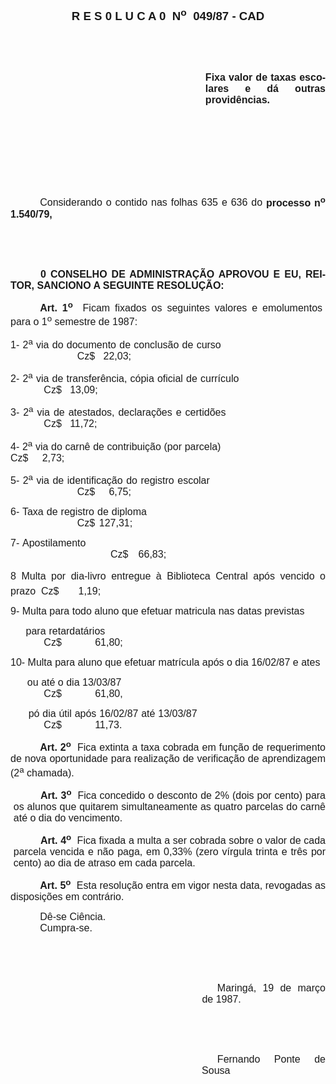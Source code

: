 <body lang=PT-BR style='tab-interval:35.45pt'>

<div class=Section1>

<p class=MsoNormal align=center style='text-align:center'><b><span
style='font-size:14.0pt;mso-bidi-font-size:10.0pt;font-family:Arial'>R E S 0 L
U C A 0<span style="mso-spacerun: yes">  </span>N<sup>o</sup><span
style="mso-spacerun: yes">  </span>049/87 - CAD<o:p></o:p></span></b></p>

<p class=MsoNormal style='text-align:justify'><b><span style='font-size:12.0pt;
mso-bidi-font-size:10.0pt;font-family:Arial'><![if !supportEmptyParas]>&nbsp;<![endif]><o:p></o:p></span></b></p>

<p class=MsoNormal style='text-align:justify'><b><span style='font-size:12.0pt;
mso-bidi-font-size:10.0pt;font-family:Arial'><![if !supportEmptyParas]>&nbsp;<![endif]><o:p></o:p></span></b></p>

<p class=MsoNormal style='margin-left:233.9pt;text-align:justify'><b><span
style='font-size:12.0pt;mso-bidi-font-size:10.0pt;font-family:Arial'>Fixa valor
de taxas escolares e dá outras providências.<o:p></o:p></span></b></p>

<p class=MsoNormal style='text-align:justify'><span style='font-size:12.0pt;
mso-bidi-font-size:10.0pt;font-family:Arial'><![if !supportEmptyParas]>&nbsp;<![endif]><o:p></o:p></span></p>

<p class=MsoNormal style='text-align:justify'><span style='font-size:12.0pt;
mso-bidi-font-size:10.0pt;font-family:Arial'><![if !supportEmptyParas]>&nbsp;<![endif]><o:p></o:p></span></p>

<p class=MsoNormal style='text-align:justify'><span style='font-size:12.0pt;
mso-bidi-font-size:10.0pt;font-family:Arial'><![if !supportEmptyParas]>&nbsp;<![endif]><o:p></o:p></span></p>

<p class=MsoNormal style='text-align:justify'><span style='font-size:12.0pt;
mso-bidi-font-size:10.0pt;font-family:Arial'><![if !supportEmptyParas]>&nbsp;<![endif]><o:p></o:p></span></p>

<p class=MsoNormal style='text-align:justify;text-indent:35.4pt'><span
style='font-size:12.0pt;mso-bidi-font-size:10.0pt;font-family:Arial'>Considerando
o contido nas folhas 635 e 636 do <b>processo n<sup>o</sup> 1.540/79,</b><o:p></o:p></span></p>

<p class=MsoNormal style='text-align:justify;text-indent:36.0pt'><span
style='font-size:12.0pt;mso-bidi-font-size:10.0pt;font-family:Arial'><![if !supportEmptyParas]>&nbsp;<![endif]><o:p></o:p></span></p>

<p class=MsoNormal style='text-align:justify;text-indent:36.0pt'><span
style='font-size:12.0pt;mso-bidi-font-size:10.0pt;font-family:Arial'><![if !supportEmptyParas]>&nbsp;<![endif]><o:p></o:p></span></p>

<p class=MsoNormal style='text-align:justify;text-indent:36.0pt'><b><span
style='font-size:12.0pt;mso-bidi-font-size:10.0pt;font-family:Arial'>0 CONSELHO
DE ADMINISTRAÇÃO APROVOU E EU, REITOR, SANCIONO A SEGUINTE RESOLUÇÃO:<o:p></o:p></span></b></p>

<p class=MsoNormal style='margin-right:3.6pt;text-align:justify;text-indent:
32.4pt'><span style='font-size:12.0pt;mso-bidi-font-size:10.0pt;font-family:
Arial'><span style='mso-tab-count:1'> </span><o:p></o:p></span></p>

<p class=MsoNormal style='margin-right:3.6pt;text-align:justify;text-indent:
32.4pt'><span style='font-size:12.0pt;mso-bidi-font-size:10.0pt;font-family:
Arial'><span style='mso-tab-count:1'> </span><o:p></o:p></span></p>

<p class=MsoNormal style='margin-top:0cm;margin-right:3.7pt;margin-bottom:4.0pt;
margin-left:0cm;text-align:justify;text-indent:35.45pt'><b><span
style='font-size:12.0pt;mso-bidi-font-size:10.0pt;font-family:Arial'>Art. 1<sup>o</sup></span></b><span
style='font-size:12.0pt;mso-bidi-font-size:10.0pt;font-family:Arial'><span
style="mso-spacerun: yes">  </span>Ficam fixados os seguintes valores e
emolumentos para o 1<sup>o</sup> semestre de 1987:<o:p></o:p></span></p>

<p class=MsoNormal style='margin-bottom:2.0pt;text-align:justify'><span
style='font-size:12.0pt;mso-bidi-font-size:10.0pt;font-family:Arial'>1- 2<sup>a</sup>
via do documento de conclusão de curso<span style='mso-tab-count:1'>         </span><span
style='mso-tab-count:2'>                        </span><span style='mso-tab-count:
1'>            </span><span style='mso-tab-count:1'>            </span>Cz$<span
style="mso-spacerun: yes">   </span>22,03;<o:p></o:p></span></p>

<p class=MsoNormal style='margin-bottom:2.0pt;text-align:justify'><span
style='font-size:12.0pt;mso-bidi-font-size:10.0pt;font-family:Arial'>2- 2<sup>a</sup>
via de transferência, cópia oficial de currículo<span style='mso-tab-count:
1'>    </span><span style='mso-tab-count:2'>                        </span><span
style='mso-tab-count:1'>            </span>Cz$<span style="mso-spacerun:
yes">   </span>13,09;<o:p></o:p></span></p>

<p class=MsoNormal style='margin-bottom:2.0pt;text-align:justify'><span
style='font-size:12.0pt;mso-bidi-font-size:10.0pt;font-family:Arial;mso-bidi-font-weight:
bold'>3- 2<sup>a</sup> via de atestados, </span><span style='font-size:12.0pt;
mso-bidi-font-size:10.0pt;font-family:Arial'>declarações e certidões<span
style='mso-tab-count:1'>    </span><span style='mso-tab-count:2'>                        </span><span
style='mso-tab-count:1'>            </span>Cz$<span style="mso-spacerun:
yes">   </span>11,72;<o:p></o:p></span></p>

<p class=MsoNormal style='margin-bottom:2.0pt;text-align:justify'><span
style='font-size:12.0pt;mso-bidi-font-size:10.0pt;font-family:Arial'>4- 2<sup>a</sup>
via do carnê de contribuição (por parcela)<span style='mso-tab-count:1'> </span><span
style='mso-tab-count:2'>                        </span><span style='mso-tab-count:
1'>            </span>Cz$<span style='mso-tab-count:1'>     </span> 2,73;<o:p></o:p></span></p>

<p class=MsoNormal style='margin-bottom:2.0pt;text-align:justify'><span
style='font-size:12.0pt;mso-bidi-font-size:10.0pt;font-family:Arial;mso-bidi-font-weight:
bold'>5- 2<sup>a</sup> via de identificação </span><span style='font-size:12.0pt;
mso-bidi-font-size:10.0pt;font-family:Arial'>do registro escolar<span
style='mso-tab-count:1'>           </span><span style='mso-tab-count:2'>                        </span><span
style='mso-tab-count:1'>            </span><span style='mso-tab-count:1'>            </span>Cz$<span
style='mso-tab-count:1'>     </span> 6,75;<o:p></o:p></span></p>

<p class=MsoNormal style='margin-bottom:2.0pt;text-align:justify'><span
style='font-size:12.0pt;mso-bidi-font-size:10.0pt;font-family:Arial'>6- Taxa de
registro de diploma<span style='mso-tab-count:1'>          </span><span
style='mso-tab-count:2'>                        </span><span style='mso-tab-count:
2'>                        </span><span style='mso-tab-count:1'>            </span><span
style='mso-tab-count:1'>            </span>Cz$</span><span style='font-size:
9.0pt;mso-bidi-font-size:10.0pt;font-family:Arial'><span style="mso-spacerun:
yes">  </span></span><span style='font-size:12.0pt;mso-bidi-font-size:10.0pt;
font-family:Arial'>127,31;<o:p></o:p></span></p>

<p class=MsoNormal style='margin-bottom:2.0pt;text-align:justify'><span
style='font-size:12.0pt;mso-bidi-font-size:10.0pt;font-family:Arial;mso-bidi-font-weight:
bold'>7- Apostilamento<span style='mso-tab-count:2'>                     </span><span
style='mso-tab-count:2'>                        </span><span style='mso-tab-count:
2'>                        </span><span style='mso-tab-count:2'>                        </span><span
style='mso-tab-count:1'>            </span>C</span><span style='font-size:12.0pt;
mso-bidi-font-size:10.0pt;font-family:Arial'>z$ </span><span style='font-family:
Arial'><span style="mso-spacerun: yes">   </span></span><span style='font-size:
12.0pt;mso-bidi-font-size:10.0pt;font-family:Arial'>66,83;<o:p></o:p></span></p>

<p class=MsoNormal style='margin-bottom:2.0pt;text-align:justify'><span
style='font-size:12.0pt;mso-bidi-font-size:10.0pt;font-family:Arial'>8 Multa
por dia-livro entregue à Biblioteca Central após vencido o prazo<span
style='mso-tab-count:1'>  </span>Cz$<span style='mso-tab-count:1'>     </span><span
style="mso-spacerun: yes">  </span>1,19;<o:p></o:p></span></p>

<p class=MsoNormal style='text-align:justify'><span style='font-size:12.0pt;
mso-bidi-font-size:10.0pt;font-family:Arial;mso-bidi-font-weight:bold'>9- Multa
para todo </span><span style='font-size:12.0pt;mso-bidi-font-size:10.0pt;
font-family:Arial'>aluno que efetuar matricula nas datas previstas<o:p></o:p></span></p>

<p class=MsoNormal style='text-align:justify'><span style='font-size:12.0pt;
mso-bidi-font-size:10.0pt;font-family:Arial;mso-bidi-font-weight:bold'><span
style="mso-spacerun: yes">     </span>para retardatários<span style='mso-tab-count:
1'> </span><span style='mso-tab-count:2'>                        </span><span
style='mso-tab-count:2'>                        </span><span style='mso-tab-count:
2'>                        </span><span style='mso-tab-count:1'>            </span></span><span
style='font-size:12.0pt;mso-bidi-font-size:10.0pt;font-family:Arial'>Cz$<span
style='mso-tab-count:1'>            </span>61,80;<o:p></o:p></span></p>

<p class=MsoNormal style='margin-top:2.0pt;text-align:justify;tab-stops:dotted 302.4pt'><span
style='font-size:12.0pt;mso-bidi-font-size:10.0pt;font-family:Arial'>10- Multa
para aluno que efetuar matrícula após o dia 16/02/87 e ates<o:p></o:p></span></p>

<p class=MsoNormal style='text-align:justify'><span style='font-size:12.0pt;
mso-bidi-font-size:10.0pt;font-family:Arial'><span style="mso-spacerun:
yes">      </span>ou até o dia 13/03/87<span style='mso-tab-count:1'>  </span><span
style='mso-tab-count:2'>                        </span><span style='mso-tab-count:
2'>                        </span><span style='mso-tab-count:2'>                        </span><span
style='mso-tab-count:1'>            </span>Cz$<span style='mso-tab-count:1'>            </span>61,80,<o:p></o:p></span></p>

<p class=MsoNormal style='margin-bottom:4.0pt;text-align:justify'><span
style='font-size:12.0pt;mso-bidi-font-size:10.0pt;font-family:Arial'><span
style="mso-spacerun: yes">      </span>pó dia útil após 16/02/87 até 13/03/87<span
style='mso-tab-count:1'>        </span><span style='mso-tab-count:2'>                        </span><span
style='mso-tab-count:1'>            </span><span style='mso-tab-count:1'>            </span>Cz$<span
style='mso-tab-count:1'>            </span>11,73.<o:p></o:p></span></p>

<p class=MsoNormal style='text-align:justify;text-indent:35.45pt'><b><span
style='font-size:12.0pt;mso-bidi-font-size:10.0pt;font-family:Arial'>Art. 2<sup>o</sup></span></b><span
style='font-size:12.0pt;mso-bidi-font-size:10.0pt;font-family:Arial'><span
style="mso-spacerun: yes">  </span>Fica extinta a taxa cobrada em função de
requerimento de nova oportunidade para realização de verificação de
aprendizagem (2<sup>a</sup> chamada).<o:p></o:p></span></p>

<p class=MsoNormal style='margin-left:3.6pt;text-align:justify;text-indent:
32.4pt'><b><span style='font-size:12.0pt;mso-bidi-font-size:10.0pt;font-family:
Arial'>Art. 3<sup>o</sup></span></b><span style='font-size:12.0pt;mso-bidi-font-size:
10.0pt;font-family:Arial'><span style="mso-spacerun: yes">  </span>Fica
concedido o desconto de 2% (dois por cento) para os alunos que quitarem
simultaneamente as quatro parcelas do carnê até o dia do vencimento.<o:p></o:p></span></p>

<p class=MsoNormal style='margin-left:3.6pt;text-align:justify;text-indent:
32.4pt'><b><span style='font-size:12.0pt;mso-bidi-font-size:10.0pt;font-family:
Arial'>Art. 4<sup>o</sup></span></b><span style='font-size:12.0pt;mso-bidi-font-size:
10.0pt;font-family:Arial'><span style="mso-spacerun: yes">  </span>Fica fixada
a multa a ser cobrada sobre o valor de cada parcela vencida e não paga, em
0,33% (zero vírgula trinta e três por cento) ao dia de atraso em cada parcela.<o:p></o:p></span></p>

<p class=MsoNormal style='text-align:justify;text-indent:35.45pt'><b><span
style='font-size:12.0pt;mso-bidi-font-size:10.0pt;font-family:Arial'>Art. 5<sup>o</sup></span></b><span
style='font-size:12.0pt;mso-bidi-font-size:10.0pt;font-family:Arial'><span
style="mso-spacerun: yes">  </span>Esta resolução entra em vigor nesta data,
revogadas as disposições em contrário.<o:p></o:p></span></p>

<p class=MsoNormal style='margin-top:0cm;margin-right:259.2pt;margin-bottom:
0cm;margin-left:28.8pt;margin-bottom:.0001pt;text-align:justify;text-indent:
6.65pt'><span style='font-size:12.0pt;mso-bidi-font-size:10.0pt;font-family:
Arial'>Dê-se Ciência.<o:p></o:p></span></p>

<p class=MsoNormal style='margin-top:0cm;margin-right:259.2pt;margin-bottom:
0cm;margin-left:28.8pt;margin-bottom:.0001pt;text-align:justify;text-indent:
6.65pt'><span style='font-size:12.0pt;mso-bidi-font-size:10.0pt;font-family:
Arial'>Cumpra-se.<o:p></o:p></span></p>

<p class=MsoNormal style='margin-left:194.4pt;text-align:justify'><span
style='font-size:12.0pt;mso-bidi-font-size:10.0pt;font-family:Arial'><![if !supportEmptyParas]>&nbsp;<![endif]><o:p></o:p></span></p>

<p class=MsoNormal style='margin-left:194.4pt;text-align:justify'><span
style='font-size:12.0pt;mso-bidi-font-size:10.0pt;font-family:Arial'><![if !supportEmptyParas]>&nbsp;<![endif]><o:p></o:p></span></p>

<p class=MsoNormal style='margin-left:229.85pt;text-align:justify;text-indent:
18.3pt'><span style='font-size:12.0pt;mso-bidi-font-size:10.0pt;font-family:
Arial'>Maringá, 19 de março de 1987.<o:p></o:p></span></p>

<p class=MsoNormal style='margin-left:229.55pt;text-align:justify;text-indent:
18.6pt'><span style='font-size:12.0pt;mso-bidi-font-size:10.0pt;font-family:
Arial'><![if !supportEmptyParas]>&nbsp;<![endif]><o:p></o:p></span></p>

<p class=MsoNormal style='margin-left:229.55pt;text-align:justify;text-indent:
18.6pt'><span style='font-size:12.0pt;mso-bidi-font-size:10.0pt;font-family:
Arial'><![if !supportEmptyParas]>&nbsp;<![endif]><o:p></o:p></span></p>

<p class=MsoNormal style='margin-left:229.55pt;text-align:justify;text-indent:
18.6pt'><span style='font-size:12.0pt;mso-bidi-font-size:10.0pt;font-family:
Arial'>Fernando Ponte de Sousa<o:p></o:p></span></p>

<p class=MsoNormal style='text-align:justify'><span style='font-size:12.0pt;
mso-bidi-font-size:10.0pt;font-family:Arial'><![if !supportEmptyParas]>&nbsp;<![endif]><o:p></o:p></span></p>

</div>

</body>
